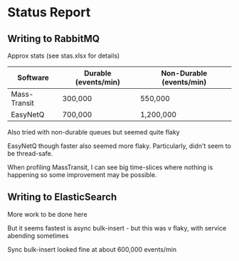# Status Report #

## Writing to RabbitMQ ##

Approx stats (see stas.xlsx for details)

| Software     | Durable (events/min) | Non-Durable (events/min) |
|--------------|----------------------|--------------------------|
| Mass-Transit | 300,000              | 550,000
| EasyNetQ     | 700,000              | 1,200,000

Also tried with non-durable queues but seemed quite flaky

EasyNetQ though faster also seemed more flaky. Particularly, didn't seem to be thread-safe.

When profiling MassTransit, I can see big time-slices where nothing is happening so some improvement
may be possible.


## Writing to ElasticSearch ##

More work to be done here 

But it seems fastest is async bulk-insert - but this was v flaky, with service abending sometimes

Sync bulk-insert looked fine at about 600,000 events/min